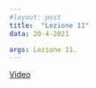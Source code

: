 ```yaml
---
#layout: post
title:  "Lezione 11"
data: 20-4-2021

args: Lezione 11.
---
```


[Video](https://uniroma2.sharepoint.com/sites/GAMBOSI-8066132-MACHINE_LEARNING/Documenti%20condivisi/Lezioni/lezioni%20registrate/Lezione_ML_200421.mp4)
